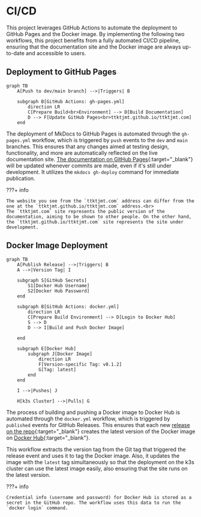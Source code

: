 
# CI/CD

This project leverages GitHub Actions to automate the deployment to GitHub Pages and the Docker image. By implementing the following two workflows, this project benefits from a fully automated CI/CD pipeline, ensuring that the documentation site and the Docker image are always up-to-date and accessible to users.

## Deployment to GitHub Pages

``` mermaid
graph TB
    A[Push to dev/main branch] -->|Triggers| B

    subgraph B[GitHub Actions: gh-pages.yml]
        direction LR
        C[Prepare Build<br>Environment] --> D[Build Documentation]
        D --> F[Update GitHub Pages<br>ttktjmt.github.io/ttktjmt.com]
    end
```

The deployment of MkDocs to GitHub Pages is automated through the `gh-pages.yml` workflow, which is triggered by `push` events to the `dev` and `main` branches. This ensures that any changes aimed at testing design, functionality, and more are automatically reflected on the live documentation site. [The documentation on GitHub Pages](https://ttktjmt.github.io/ttktjmt.com/){:target="_blank"} will be updated whenever commits are made, even if it's still under development. It utilizes the `mkdocs gh-deploy` command for immediate publication.

???+ info

    The website you see from the `ttktjmt.com` address can differ from the one at the `ttktjmt.github.io/ttktjmt.com` address.<br>
    The `ttktjmt.com` site represents the public version of the documentation, aiming to be shown to other people. On the other hand, the `ttktjmt.github.io/ttktjmt.com` site represents the site under development.

## Docker Image Deployment

``` mermaid
graph TB
    A[Publish Release] -->|Triggers| B
    A -->|Version Tag| I
    
    subgraph S[GitHub Secrets]
        S1[Docker Hub Username]
        S2[Docker Hub Password]
    end

    subgraph B[GitHub Actions: docker.yml]
        direction LR
        C[Prepare Build Environment] --> D[Login to Docker Hub]
        S --> D
        D --> I[Build and Push Docker Image]

    end

    subgraph E[Docker Hub]
        subgraph J[Docker Image]
            direction LR
            F[Version-specific Tag: v0.1.2]
            G[Tag: latest]
        end
    end

    I -->|Pushes| J

    H[k3s Cluster] -->|Pulls| G
```

The process of building and pushing a Docker image to Docker Hub is automated through the `docker.yml` workflow, which is triggered by `published` events for GitHub Releases. This ensures that each new [release on the repo](https://github.com/ttktjmt/ttktjmt.com/releases){:target="_blank"} creates the latest version of the Docker image on [Docker Hub](https://hub.docker.com/u/ttktjmt){:target="_blank"}.

This workflow extracts the version tag from the Git tag that triggered the release event and uses it to tag the Docker image. Also, it updates the image with the `latest` tag simultaneously so that the deployment on the k3s cluster can use the latest image easily, also ensuring that the site runs on the latest version.

???+ info

    Credential info (username and password) for Docker Hub is stored as a secret in the GitHub repo. The workflow uses this data to run the `docker login` command.
